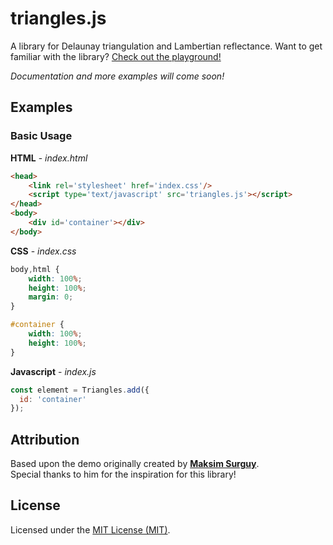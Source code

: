 # triangles.js
A library for Delaunay triangulation and Lambertian reflectance. Want to get familiar with the library? [Check out the playground!](https://opensourceskier.github.io/triangles.js)

*Documentation and more examples will come soon!* 

## Examples
### **Basic Usage**
**HTML** - *index.html*
```html
<head>
    <link rel='stylesheet' href='index.css'/>
    <script type='text/javascript' src='triangles.js'></script>
</head>
<body>
    <div id='container'></div>
</body>
```
**CSS** - *index.css*
```css
body,html {
    width: 100%;
    height: 100%;
    margin: 0;
}

#container {
    width: 100%;
    height: 100%;
}
```

**Javascript** - *index.js*
```javascript
const element = Triangles.add({
  id: 'container'
});
```
## Attribution
Based upon the demo originally created by [**Maksim Surguy**](https://github.com/msurguy/triangles).<br>
Special thanks to him for the inspiration for this library!

## License
Licensed under the [MIT License (MIT)](https://opensource.org/licenses/MIT).
